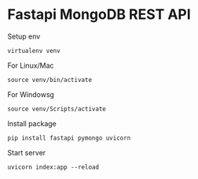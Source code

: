 # Fastapi MongoDB REST API


Setup env
```
virtualenv venv
```
For Linux/Mac
```
source venv/bin/activate
```
For Windowsg
```
source venv/Scripts/activate
```
Install package
```
pip install fastapi pymongo uvicorn
```
Start server 
```
uvicorn index:app --reload
```
